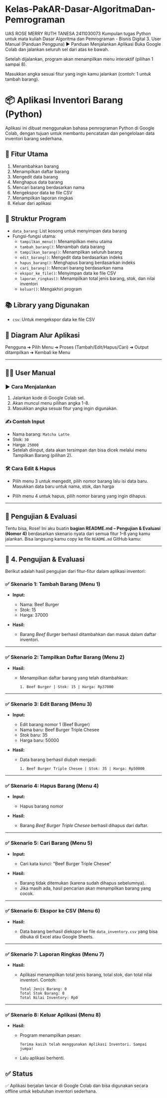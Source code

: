 # Kelas-PakAR-Dasar-AlgoritmaDan-Pemrograman
UAS ROSE MERRY RUTH TANESA 2411030073 Kumpulan tugas Python untuk mata kuliah Dasar Algoritma dan Pemrograman - Bisnis Digital
3. User Manual (Panduan Pengguna)
▶️ Panduan Menjalankan Aplikasi
Buka Google Colab dan jalankan seluruh sel dari atas ke bawah.

Setelah dijalankan, program akan menampilkan menu interaktif (pilihan 1 sampai 8).

Masukkan angka sesuai fitur yang ingin kamu jalankan (contoh: 1 untuk tambah barang).
# 📦 Aplikasi Inventori Barang (Python)

Aplikasi ini dibuat menggunakan bahasa pemrograman Python di Google Colab, dengan tujuan untuk membantu pencatatan dan pengelolaan data inventori barang sederhana.

## 🔧 Fitur Utama
1. Menambahkan barang
2. Menampilkan daftar barang
3. Mengedit data barang
4. Menghapus data barang
5. Mencari barang berdasarkan nama
6. Mengekspor data ke file CSV
7. Menampilkan laporan ringkas
8. Keluar dari aplikasi

## 🧩 Struktur Program
- `data_barang`: List kosong untuk menyimpan data barang
- Fungsi-fungsi utama:
  - `tampilkan_menu()`: Menampilkan menu utama
  - `tambah_barang()`: Menambah data barang
  - `tampilkan_barang()`: Menampilkan seluruh barang
  - `edit_barang()`: Mengedit data berdasarkan indeks
  - `hapus_barang()`: Menghapus barang berdasarkan indeks
  - `cari_barang()`: Mencari barang berdasarkan nama
  - `ekspor_ke_file()`: Menyimpan data ke file CSV
  - `laporan_ringkas()`: Menampilkan total jenis barang, stok, dan nilai inventori
  - `keluar()`: Mengakhiri program

## 📚 Library yang Digunakan
- `csv`: Untuk mengekspor data ke file CSV

## 🔄 Diagram Alur Aplikasi
Pengguna ➜ Pilih Menu ➜ Proses (Tambah/Edit/Hapus/Cari) ➜ Output ditampilkan ➜ Kembali ke Menu

---

## 🧑‍💻 User Manual

### ▶️ Cara Menjalankan
1. Jalankan kode di Google Colab sel.
2. Akan muncul menu pilihan angka 1-8.
3. Masukkan angka sesuai fitur yang ingin digunakan.

### ✍️ Contoh Input
- Nama barang: `Matcha Latte`
- Stok: `30`
- Harga: `25000`
- Setelah diinput, data akan tersimpan dan bisa dicek melalui menu Tampilkan Barang (pilihan 2).

### 🛠 Cara Edit & Hapus
- Pilih menu 3 untuk mengedit, pilih nomor barang lalu isi data baru.
  Masukkan data baru untuk nama, stok, dan harga


- Pilih menu 4 untuk hapus, pilih nomor barang yang ingin dihapus.

---

## 🧪 Pengujian & Evaluasi

Tentu bisa, Rose! Ini aku buatin **bagian README.md – Pengujian & Evaluasi (Nomor 4)** berdasarkan skenario nyata dari semua fitur 1–8 yang kamu jalankan. Bisa langsung kamu copy ke file `README.md` GitHub kamu:

---

## 🧪 4. Pengujian & Evaluasi

Berikut adalah hasil pengujian dari fitur-fitur dalam aplikasi inventori:

### ✅ Skenario 1: Tambah Barang (Menu 1)

* **Input:**

  * Nama: Beef Burger
  * Stok: 15
  * Harga: 37000
* **Hasil:**

  * Barang *Beef Burger* berhasil ditambahkan dan masuk dalam daftar inventori.

---

### ✅ Skenario 2: Tampilkan Daftar Barang (Menu 2)

* **Hasil:**

  * Menampilkan daftar barang yang telah ditambahkan:

    ```
    1. Beef Burger | Stok: 15 | Harga: Rp37000
    ```

---

### ✅ Skenario 3: Edit Barang (Menu 3)

* **Input:**

  * Edit barang nomor 1 (Beef Burger)
  * Nama baru: Beef Burger Triple Chesee
  * Stok baru: 35
  * Harga baru: 50000
* **Hasil:**

  * Data barang berhasil diubah menjadi:

    ```
    1. Beef Burger Triple Chesee | Stok: 35 | Harga: Rp50000
    ```

---

### ✅ Skenario 4: Hapus Barang (Menu 4)

* **Input:**

  * Hapus barang nomor 
* **Hasil:**

  * Barang *Beef Burger Triple Chesee* berhasil dihapus dari daftar.

---

### ✅ Skenario 5: Cari Barang (Menu 5)

* **Input:**

  * Cari kata kunci: "Beef Burger Triple Chesee"
* **Hasil:**

  * Barang tidak ditemukan (karena sudah dihapus sebelumnya).
  * Jika masih ada, hasil pencarian akan menampilkan barang yang cocok.

---

### ✅ Skenario 6: Ekspor ke CSV (Menu 6)

* **Hasil:**

  * Data barang berhasil diekspor ke file `data_inventory.csv` yang bisa dibuka di Excel atau Google Sheets.

---

### ✅ Skenario 7: Laporan Ringkas (Menu 7)

* **Hasil:**

  * Aplikasi menampilkan total jenis barang, total stok, dan total nilai inventori. Contoh:

    ```
    Total Jenis Barang: 0
    Total Stok Barang: 0
    Total Nilai Inventory: Rp0
    ```

---

### ✅ Skenario 8: Keluar Aplikasi (Menu 8)

* **Hasil:**

  * Program menampilkan pesan:

    ```
    Terima kasih telah menggunakan Aplikasi Inventori. Sampai jumpa!
    ```
  * Lalu aplikasi berhenti.

## ✅ Status
✅ Aplikasi berjalan lancar di Google Colab dan bisa digunakan secara offline untuk kebutuhan inventori sederhana.

